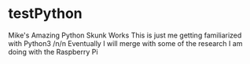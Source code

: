 # testPython
Mike's Amazing Python Skunk Works
This is just me getting familiarized with Python3 /n/n
Eventually I will merge with some of the research I am doing with the Raspberry Pi
